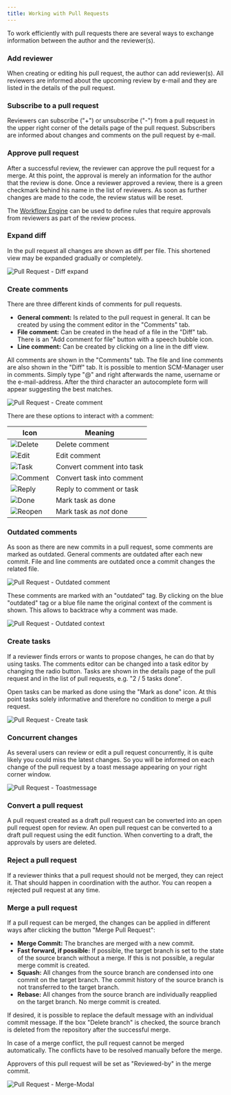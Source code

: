 ```yaml
---
title: Working with Pull Requests
---
```

To work efficiently with pull requests there are several ways to exchange information between the author and the reviewer(s).

### Add reviewer
When creating or editing his pull request, the author can add reviewer(s). All reviewers are informed about the upcoming review by e-mail and they are listed in the details of the pull request.

### Subscribe to a pull request
Reviewers can subscribe ("+") or unsubscribe ("-") from a pull request in the upper right corner of the details page of the pull request. Subscribers are informed about changes and comments on the pull request by e-mail.

### Approve pull request
After a successful review, the reviewer can approve the pull request for a merge. At this point, the approval is merely an information for the author that the review is done. Once a reviewer approved a review, there is a green checkmark behind his name in the list of reviewers.
As soon as further changes are made to the code, the review status will be reset.

The [Workflow Engine](../workflow_engine/) can be used to define rules that require approvals from reviewers as part of the review process.

### Expand diff
In the pull request all changes are shown as diff per file. This shortened view may be expanded gradually or completely.

![Pull Request - Diff expand](assets/diffExpand.png)

### Create comments
There are three different kinds of comments for pull requests.

* **General comment:** Is related to the pull request in general. It can be created by using the comment editor in the "Comments" tab.
* **File comment:** Can be created in the head of a file in the "Diff" tab. There is an "Add comment for file" button with a speech bubble icon.
* **Line comment:** Can be created by clicking on a line in the diff view.

All comments are shown in the "Comments" tab. The file and line comments are also shown in the "Diff" tab.
It is possible to mention SCM-Manager user in comments. Simply type "@" and right afterwards the name, username or the e-mail-address. 
After the third character an autocomplete form will appear suggesting the best matches.

![Pull Request - Create comment](assets/createComment.png)

There are these options to interact with a comment:

|Icon|Meaning|
|---|--------------------------------------------|
|![Delete](assets/icon-delete.png)|Delete comment|
|![Edit](assets/icon-edit.png)|Edit comment|
|![Task](assets/icon-make-task.png)|Convert comment into task|
|![Comment](assets/icon-make-comment.png)|Convert task into comment|
|![Reply](assets/icon-reply.png)|Reply to comment or task|
|![Done](assets/icon-done.png)|Mark task as done|
|![Reopen](assets/icon-reopen.png)|Mark task as *not* done|

### Outdated comments
As soon as there are new commits in a pull request, some comments are marked as outdated. General comments are outdated after each new commit. File and line comments are outdated once a commit changes the related file.

![Pull Request - Outdated comment](assets/outdatedComment.png)

These comments are marked with an "outdated" tag. By clicking on the blue "outdated" tag or a blue file name the original context of the comment is shown. This allows to backtrace why a comment was made.

![Pull Request - Outdated context](assets/outdatedContext.png)

### Create tasks
If a reviewer finds errors or wants to propose changes, he can do that by using tasks. The comments editor can be changed into a task editor by changing the radio button. Tasks are shown in the details page of the pull request and in the list of pull requests, e.g. "2 / 5 tasks done".

Open tasks can be marked as done using the "Mark as done" icon. At this point tasks solely informative and therefore no condition to merge a pull request.

![Pull Request - Create task](assets/createTask.png)

### Concurrent changes
As several users can review or edit a pull request concurrently, it is quite likely you could miss the latest changes. 
So you will be informed on each change of the pull request by a toast message appearing on your right corner window.

![Pull Request - Toastmessage](assets/toastmessage.png)

### Convert a pull request
A pull request created as a draft pull request can be converted into an open pull request open for review.
An open pull request can be converted to a draft pull request using the edit function. When converting to a draft, the approvals by users are deleted.

### Reject a pull request
If a reviewer thinks that a pull request should not be merged, they can reject it. That should happen in coordination with the author. You can reopen a rejected pull request at any time.

### Merge a pull request 
If a pull request can be merged, the changes can be applied in different ways after clicking the button "Merge Pull Request":

* **Merge Commit:** The branches are merged with a new commit.
* **Fast forward, if possible:** If possible, the target branch is set to the state of the source branch without a merge. If this is not possible, a regular merge commit is created.
* **Squash:** All changes from the source branch are condensed into one commit on the target branch. The commit history of the source branch is not transferred to the target branch.
* **Rebase:** All changes from the source branch are individually reapplied on the target branch. No merge commit is created.

If desired, it is possible to replace the default message with an individual commit message. If the box "Delete branch" is checked, the source branch is deleted from the repository after the successful merge. 

In case of a merge conflict, the pull request cannot be merged automatically. The conflicts have to be resolved manually before the merge.

Approvers of this pull request will be set as "Reviewed-by" in the merge commit.

![Pull Request - Merge-Modal](assets/mergeModal.png)
